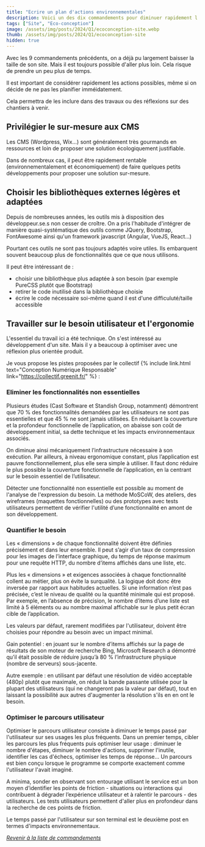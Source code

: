 ```yaml
---
title: "Ecrire un plan d'actions environnementales"
description: Voici un des dix commandements pour diminuer rapidement l'empreinte environnementale d'un site internet.
tags: ["Site", "Eco-conception"]
image: /assets/img/posts/2024/Q1/ecoconception-site.webp
thumb: /assets/img/posts/2024/Q1/ecoconception-site
hidden: true
---
```


Avec les 9 commandements précédents, on a déjà pu largement baisser la taille de son site. Mais il est toujours possible d'aller plus loin. Cela risque de prendre un peu plus de temps.

Il est important de considérer rapidement les actions possibles, même si on décide de ne pas les planifier imméidatement.

Cela permettra de les inclure dans des travaux ou des réflexions sur des chantiers à venir. 

## Privilégier le sur-mesure aux CMS

Les CMS (Wordpress, Wix...) sont généralement très gourmands en ressources et loin de proposer une solution écologiquement justifiable.

Dans de nombreux cas, il peut être rapidement rentable (environnementalement et économiquement) de faire quelques petits développements pour proposer une solution sur-mesure.

## Choisir les bibliothèques externes légères et adaptées

Depuis de nombreuses années, les outils mis à disposition des développeur.se.s non cesser de croître. On a pris l'habitude d'intégrer de manière quasi-systématique des outils comme JQuery, Bootstrap, FontAwesome ainsi qu'un framework javascript (Angular, VueJS, React...)

Pourtant ces outils ne sont pas toujours adaptés voire utiles. Ils embarquent souvent beaucoup plus de fonctionnalités que ce que nous utilisons.

Il peut être intéressant de :
- choisir une bibliothèque plus adaptée à son besoin (par exemple PureCSS plutôt que Bootstrap)
- retirer le code inutilisé dans la bibliothèque choisie
- écrire le code nécessaire soi-même quand il est d'une difficuluté/taille accessible

## Travailler sur le besoin utilisateur et l'ergonomie

L'essentiel du travail ici a été technique. On s'est intéressé au développement d'un site. Mais il y a beaucoup à optimiser avec une réflexion plus orientée produit.

Je vous propose les pistes proposées par le collectif {% include link.html text="Conception Numérique Responsable" link="https://collectif.greenit.fr/" %} :

### Eliminer les fonctionnalités non essentielles
Plusieurs études (Cast Software et Standish Group, notamment) démontrent que 70 % des fonctionnalités demandées par les utilisateurs ne sont pas essentielles et que 45 % ne sont jamais utilisées. En réduisant la couverture et la profondeur fonctionnelle de l’application, on abaisse son coût de développement initial, sa dette technique et les impacts environnementaux associés.

On diminue ainsi mécaniquement l’infrastructure nécessaire à son exécution. Par ailleurs, à niveau ergonomique constant, plus l’application est pauvre fonctionnellement, plus elle sera simple à utiliser. Il faut donc réduire le plus possible la couverture fonctionnelle de l’application, en la centrant sur le besoin essentiel de l’utilisateur.

Détecter une fonctionnalité non essentielle est possible au moment de l'analyse de l'expression du besoin. La méthode MoSCoW, des ateliers, des wireframes (maquettes fonctionnelles) ou des prototypes avec tests utilisateurs permettent de vérifier l'utilité d’une fonctionnalité en amont de son développement.
### Quantifier le besoin

Les « dimensions » de chaque fonctionnalité doivent être définies précisément et dans leur ensemble. Il peut s’agir d’un taux de compression pour les images de l’interface graphique, du temps de réponse maximum pour une requête HTTP, du nombre d’items affichés dans une liste, etc.

Plus les « dimensions » et exigences associées à chaque fonctionnalité collent au métier, plus on évite la surqualité. La logique doit donc être inversée par rapport aux habitudes actuelles. Si une information n’est pas précisée, c’est le niveau de qualité ou la quantité minimale qui est proposé. Par exemple, en l’absence de précision, le nombre d’items d’une liste est limité à 5 éléments ou au nombre maximal affichable sur le plus petit écran cible de l’application.

Les valeurs par défaut, rarement modifiées par l'utilisateur, doivent être choisies pour répondre au besoin avec un impact minimal.

Gain potentiel : en jouant sur le nombre d’items affichés sur la page de résultats de son moteur de recherche Bing, Microsoft Research a démontré qu’il était possible de réduire jusqu’à 80 % l’infrastructure physique (nombre de serveurs) sous-jacente.

Autre exemple : en utilisant par défaut une résolution de vidéo acceptable (480p) plutôt que maximale, on réduit la bande passante utilisée pour la plupart des utilisateurs (qui ne changeront pas la valeur par défaut), tout en laissant la possibilité aux autres d'augmenter la résolution s'ils en en ont le besoin.

### Optimiser le parcours utilisateur

Optimiser le parcours utilisateur consiste à diminuer le temps passé par l'utilisateur sur ses usages les plus fréquents. Dans un premier temps, cibler les parcours les plus fréquents puis optimiser leur usage : diminuer le nombre d'étapes, diminuer le nombre d'actions, supprimer l'inutile, identifier les cas d'échecs, optimiser les temps de réponse... Un parcours est bien conçu lorsque le programme se comporte exactement comme l'utilisateur l'avait imaginé.

A minima, sonder en observant son entourage utilisant le service est un bon moyen d’identifier les points de friction - situations ou interactions qui contribuent à dégrader l’expérience utilisateur et à ralentir le parcours - des utilisateurs. Les tests utilisateurs permettent d'aller plus en profondeur dans la recherche de ces points de friction.

Le temps passé par l'utilisateur sur son terminal est le deuxième post en termes d'impacts environnementaux.


*[Revenir à la liste de commandements](dix-min-pour-reduire-empreinte-environnementale-site.html)*